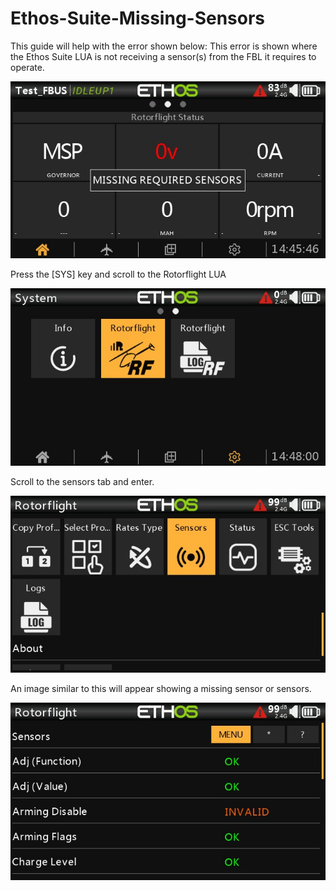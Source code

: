 # Ethos-Suite-Missing-Sensors


This guide will help with the error shown below:
This error is shown where the Ethos Suite LUA is not receiving a sensor(s) from the FBL it requires to operate.

![image](Background-3.jpg)

Press the [SYS] key and scroll to the Rotorflight LUA

![image](Background-4.jpg)

Scroll to the sensors tab and enter.

![image](Background-8.jpg)

An image similar to this will appear showing a missing sensor or sensors.

![image](Background-7.jpg)
